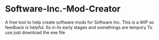 # Software-Inc.-Mod-Creator
A free tool to help create software mods for Software Inc.
This is a WIP so feedback is helpful. Its in its early stages and somethings are tempory
To use just download the exe file
